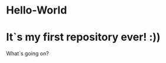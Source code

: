 # Hello-World
It`s my first repository ever! :))
==================================
What`s going on?
